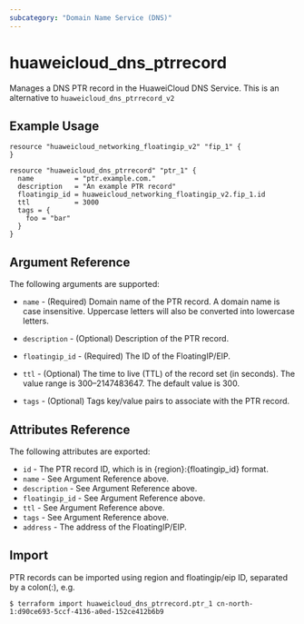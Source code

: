 ```yaml
---
subcategory: "Domain Name Service (DNS)"
---
```


# huaweicloud\_dns\_ptrrecord

Manages a DNS PTR record in the HuaweiCloud DNS Service.
This is an alternative to `huaweicloud_dns_ptrrecord_v2`

## Example Usage

```hcl
resource "huaweicloud_networking_floatingip_v2" "fip_1" {
}

resource "huaweicloud_dns_ptrrecord" "ptr_1" {
  name          = "ptr.example.com."
  description   = "An example PTR record"
  floatingip_id = huaweicloud_networking_floatingip_v2.fip_1.id
  ttl           = 3000
  tags = {
    foo = "bar"
  }
}
```

## Argument Reference

The following arguments are supported:

* `name` - (Required) Domain name of the PTR record. A domain name is case insensitive.
  Uppercase letters will also be converted into lowercase letters.

* `description` - (Optional) Description of the PTR record.

* `floatingip_id` - (Required) The ID of the FloatingIP/EIP.

* `ttl` - (Optional) The time to live (TTL) of the record set (in seconds). The value
  range is 300–2147483647. The default value is 300.

* `tags` - (Optional) Tags key/value pairs to associate with the PTR record.

## Attributes Reference

The following attributes are exported:

* `id` -  The PTR record ID, which is in {region}:{floatingip_id} format.
* `name` - See Argument Reference above.
* `description` - See Argument Reference above.
* `floatingip_id` - See Argument Reference above.
* `ttl` - See Argument Reference above.
* `tags` - See Argument Reference above.
* `address` - The address of the FloatingIP/EIP.

## Import

PTR records can be imported using region and floatingip/eip ID, separated by a colon(:), e.g.

```
$ terraform import huaweicloud_dns_ptrrecord.ptr_1 cn-north-1:d90ce693-5ccf-4136-a0ed-152ce412b6b9
```
